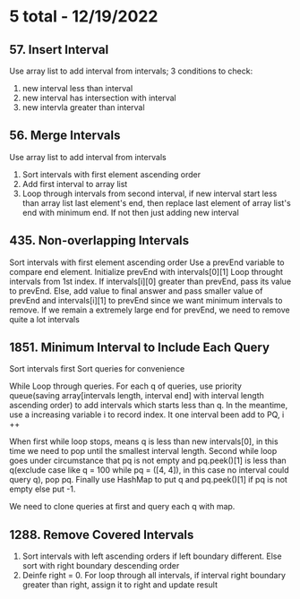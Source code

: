 # 5 total - 12/19/2022

## 57. Insert Interval
Use array list to add interval from intervals;
3 conditions to check:
1. new interval less than interval
2. new interval has intersection with interval
3. new intervla greater than interval

## 56. Merge Intervals
Use array list to add interval from intervals
1. Sort intervals with first element ascending order
2. Add first interval to array list
3. Loop through intervals from second interval, if new interval start less than array list last element's end, then replace last element of array list's end with minimum end. If not then just adding new interval

## 435. Non-overlapping Intervals
Sort intervals with first element ascending order
Use a prevEnd variable to compare end element. Initialize prevEnd with intervals[0][1]
Loop throught intervals from 1st index. If intervals[i][0] greater than prevEnd, pass its value to prevEnd. Else, add value to final answer and pass smaller value of prevEnd and intervals[i][1] to prevEnd since we want minimum intervals to remove. If we remain a extremely large end for prevEnd, we need to remove quite a lot intervals

## 1851. Minimum Interval to Include Each Query
Sort intervals first
Sort queries for convenience

While Loop through queries. For each q of queries, use priority queue(saving array[intervals length, interval end] with interval length ascending order) to add intervals which starts less than q. In the meantime, use a increasing variable i to record index. It one interval been add to PQ, i ++

When first while loop stops, means q is less than new intervals[0], in this time we need to pop until the smallest interval length. Second while loop goes under circumstance that pq is not empty and pq.peek()[1] is less than q(exclude case like q = 100 while pq = ([4, 4]), in this case no interval could query q), pop pq. Finally use HashMap to put q and pq.peek()[1] if pq is not empty else put -1.

We need to clone queries at first and query each q with map.

## 1288. Remove Covered Intervals
1. Sort intervals with left ascending orders if left boundary different. Else sort with right boundary descending order
2. Deinfe right = 0. For loop through all intervals, if interval right boundary greater than right, assign it to right and update result
